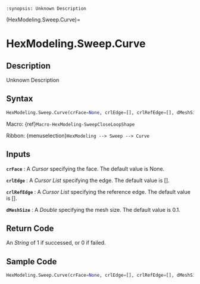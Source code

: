```{module} HexModeling.Sweep.Curve()
:synopsis: Unknown Description
```

(HexModeling.Sweep.Curve)=

# HexModeling.Sweep.Curve

## Description

Unknown Description

## Syntax

```python
HexModeling.Sweep.Curve(crFace=None, crlEdge=[], crlRefEdge=[], dMeshSize=0.1)
```

Macro: {ref}`Macro-HexModeling-SweepCloseLoopShape`

Ribbon: {menuselection}`HexModeling --> Sweep --> Curve`

## Inputs

**`crFace`**
: A _Cursor_ specifying the face. The default value is None.

**`crlEdge`**
: A _Cursor List_ specifying the edge. The default value is [].

**`crlRefEdge`**
: A _Cursor List_ specifying the reference edge. The default value is [].

**`dMeshSize`**
: A _Double_ specifying the mesh size. The default value is 0.1.

## Return Code

An _String_ of 1 if successed, or 0 if failed.

## Sample Code

```python
HexModeling.Sweep.Curve(crFace=None, crlEdge=[], crlRefEdge=[], dMeshSize=0.1)
```
